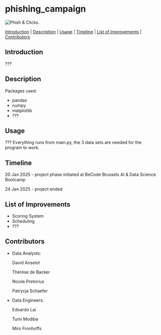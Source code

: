 # **phishing_campaign**

![Phish & Clicks.]([https://www.shutterstock.com/image-vector/seamless-border-cute-retro-houses-600nw-1111423082.jpg](https://discord.com/channels/708408549704990732/1289222632973013095/1331993762825502771))

[Introduction](#Introduction)     |     [Description](#Description)       |       [Usage](#Usage)    |     [Timeline](#Timeline)       |       [List of Improvements](#list-of-improvements)    |    [Contributors](#contributors)

## **Introduction**
???

## **Description**

Packages used:
- pandas
- numpy
- matplotlib
- ???


## **Usage**
??? Everything runs from main.py, the 3 data sets are needed for the program to work.

## **Timeline**
20 Jan 2025 - project phase initiated at BeCode Brussels AI & Data Science Bootcamp

24 Jan 2025 - project ended


## **List of Improvements**
- Scoring System
- Scheduling
- ???

## **Contributors**
- Data Analysts:

  David Anselot

  Thérèse de Backer

  Nicole Pretorius

  Patrycja Schaefer
  
- Data Engineers:
  
  Edoardo Lai

  Tumi Modiba

  Miro Fronhoffs
